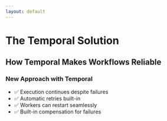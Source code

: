 ```yaml
---
layout: default
---
```


# The Temporal Solution

## How Temporal Makes Workflows Reliable

### New Approach with Temporal

- ✅ Execution continues despite failures
- ✅ Automatic retries built-in
- ✅ Workers can restart seamlessly
- ✅ Built-in compensation for failures

<!--
**Explaining the Architecture:**
- Temporal has a unique architecture that preserves workflow state even when workers fail
- The Temporal server acts as the "brain" - storing workflow state and history
- Workers are stateless and can be restarted at any time
- This provides durability that's impossible with traditional job processors

**Key Advantages Visualized:**
- In traditional architecture: If a worker processing a payment dies mid-transaction, you lose state
- With Temporal: The workflow continues exactly where it left off when a new worker starts
- This is what makes it so powerful for payment processing - we get true durability for free

**The Timeline View:**
- Each workflow execution is recorded as an immutable history of events
- Activities can be executed sequentially or in parallel
- Failed activities are automatically retried based on configurable policies
- The entire execution history is queryable and visible in the Temporal UI

**Technical Note:**
- The charts show how Temporal's "event sourcing" approach is fundamentally different
- Rather than storing current state, it records the full history of events
- This allows for time-travel debugging and complete auditability

## Timing: 90 seconds
-->
